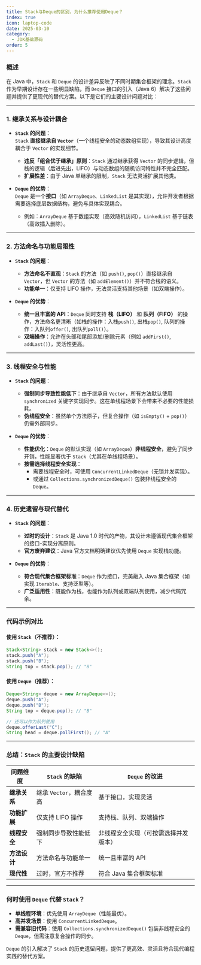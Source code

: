 ```yaml
---
title: Stack与Deque的区别，为什么推荐使用Deque？
index: true
icon: laptop-code
date: 2025-03-10
category:
  - JDK基础源码
order: 5
---
```


### 概述

在 Java 中，`Stack` 和 `Deque` 的设计差异反映了不同时期集合框架的理念。`Stack` 作为早期设计存在一些明显缺陷，而 `Deque` 接口的引入（Java 6）解决了这些问题并提供了更现代的替代方案。以下是它们的主要设计问题对比：

---

### 1. **继承关系与设计耦合**
- **`Stack` 的问题**：  
  `Stack` **直接继承自 `Vector`**（一个线程安全的动态数组实现），导致其设计高度耦合于 `Vector` 的实现细节。  
  - **违反「组合优于继承」原则**：`Stack` 通过继承获得 `Vector` 的同步逻辑，但栈的逻辑（后进先出，LIFO）与动态数组的随机访问特性并不完全匹配。  
  - **扩展性差**：由于 Java 单继承的限制，`Stack` 无法灵活扩展其他类。

- **`Deque` 的优势**：  
  `Deque` 是一个**接口**（如 `ArrayDeque`、`LinkedList` 是其实现），允许开发者根据需要选择底层数据结构，避免与具体实现耦合。  
  - 例如：`ArrayDeque` 基于数组实现（高效随机访问），`LinkedList` 基于链表（高效插入删除）。

---

### 2. **方法命名与功能局限性**
- **`Stack` 的问题**：  
  - **方法命名不直观**：`Stack` 的方法（如 `push()`, `pop()`）直接继承自 `Vector`，但 `Vector` 的方法（如 `addElement()`）并不符合栈的语义。  
  - **功能单一**：仅支持 LIFO 操作，无法灵活支持其他场景（如双端操作）。

- **`Deque` 的优势**：  
  - **统一且丰富的 API**：`Deque` 同时支持 **栈（LIFO）** 和 **队列（FIFO）** 的操作，方法命名更清晰（如栈的操作：入栈`push()`, 出栈`pop()`, 队列的操作：入队列`offer()`, 出队列`poll()`）。
  - **双端操作**：允许在头部和尾部添加/删除元素（例如 `addFirst()`, `addLast()`），灵活性更高。

---

### 3. **线程安全与性能**
- **`Stack` 的问题**：  
  - **强制同步导致性能低下**：由于继承自 `Vector`，所有方法默认使用 `synchronized` 关键字实现同步。这在单线程场景下会带来不必要的性能损耗。  
  - **伪线程安全**：虽然单个方法原子，但复合操作（如 `isEmpty()` + `pop()`）仍需外部同步。

- **`Deque` 的优势**：  
  - **性能优化**：`Deque` 的默认实现（如 `ArrayDeque`）**非线程安全**，避免了同步开销，性能显著优于 `Stack`（尤其在单线程场景）。  
  - **按需选择线程安全实现**：  
    - 需要线程安全时，可使用 `ConcurrentLinkedDeque`（无锁并发实现）。  
    - 或通过 `Collections.synchronizedDeque()` 包装非线程安全的 `Deque`。

---

### 4. **历史遗留与现代替代**
- **`Stack` 的问题**：  
  - **过时的设计**：`Stack` 是 Java 1.0 时代的产物，其设计未遵循现代集合框架的接口-实现分离原则。  
  - **官方废弃建议**：Java 官方文档明确建议优先使用 `Deque` 实现栈功能。

- **`Deque` 的优势**：  
  - **符合现代集合框架标准**：`Deque` 作为接口，完美融入 Java 集合框架（如实现 `Iterable`、支持泛型等）。  
  - **广泛适用性**：既能作为栈，也能作为队列或双端队列使用，减少代码冗余。

---

### 代码示例对比
#### 使用 `Stack`（不推荐）：
```java
Stack<String> stack = new Stack<>();
stack.push("A");
stack.push("B");
String top = stack.pop(); // "B"
```

#### 使用 `Deque`（推荐）：
```java
Deque<String> deque = new ArrayDeque<>();
deque.push("A");
deque.push("B");
String top = deque.pop(); // "B"

// 还可以作为队列使用
deque.offerLast("C");
String head = deque.pollFirst(); // "A"
```

---

### 总结：`Stack` 的主要设计缺陷
| 问题维度         | `Stack` 的缺陷                          | `Deque` 的改进                          |
|------------------|----------------------------------------|-----------------------------------------|
| **继承关系**      | 继承 `Vector`，耦合度高                | 基于接口，实现灵活                      |
| **功能扩展**      | 仅支持 LIFO 操作                       | 支持栈、队列、双端操作                  |
| **线程安全**      | 强制同步导致性能低下                   | 非线程安全实现（可按需选择并发版本）    |
| **方法设计**      | 方法命名与功能单一                     | 统一且丰富的 API                        |
| **现代性**        | 过时，官方不推荐                       | 符合 Java 集合框架标准                  |

---

### 何时使用 `Deque` 代替 `Stack`？
- **单线程环境**：优先使用 `ArrayDeque`（性能最优）。  
- **高并发场景**：使用 `ConcurrentLinkedDeque`。  
- **需兼容旧代码**：使用 `Collections.synchronizedDeque()` 包装非线程安全的 `Deque`，但需注意复合操作的同步。

`Deque` 的引入解决了 `Stack` 的历史遗留问题，提供了更高效、灵活且符合现代编程实践的替代方案。